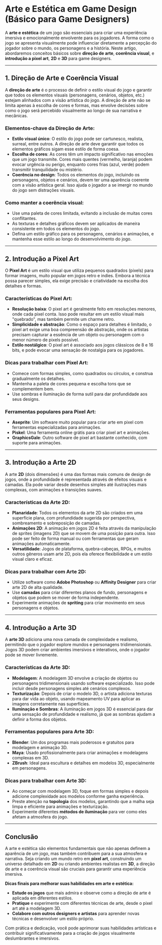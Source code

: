 # Arte e Estética em Game Design (Básico para Game Designers)

A **arte e estética** de um jogo são essenciais para criar uma experiência imersiva e emocionalmente envolvente para os jogadores. A forma como o jogo se apresenta visualmente pode influenciar diretamente a percepção do jogador sobre o mundo, os personagens e a história. Neste artigo, abordaremos conceitos básicos sobre **direção de arte**, **coerência visual**, e **introdução a pixel art**, **2D** e **3D** para game designers.

---

## 1. Direção de Arte e Coerência Visual

A **direção de arte** é o processo de definir o estilo visual do jogo e garantir que todos os elementos visuais (personagens, cenários, objetos, etc.) estejam alinhados com a visão artística do jogo. A direção de arte não se limita apenas à escolha de cores e formas, mas envolve decisões sobre como o jogo será percebido visualmente ao longo de sua narrativa e mecânicas.

### **Elementos-chave da Direção de Arte:**
- **Estilo visual único**: O estilo do jogo pode ser cartunesco, realista, surreal, entre outros. A direção de arte deve garantir que todos os elementos gráficos sigam esse estilo de forma coesa.
- **Escolha de cores**: As cores têm um impacto significativo nas emoções que um jogo transmite. Cores mais quentes (vermelho, laranja) podem evocar urgência ou perigo, enquanto cores frias (azul, verde) podem transmitir tranquilidade ou mistério.
- **Coerência no design**: Todos os elementos do jogo, incluindo os personagens, objetos e cenários, devem ter uma aparência coerente com a visão artística geral. Isso ajuda o jogador a se imergir no mundo do jogo sem distrações visuais.

### **Como manter a coerência visual:**
- Use uma paleta de cores limitada, evitando a inclusão de muitas cores conflitantes.
- As texturas e detalhes gráficos devem ser aplicados de maneira consistente em todos os elementos do jogo.
- Defina um estilo gráfico para os personagens, cenários e animações, e mantenha esse estilo ao longo do desenvolvimento do jogo.

---

## 2. Introdução a Pixel Art

O **Pixel Art** é um estilo visual que utiliza pequenos quadrados (pixels) para formar imagens, muito popular em jogos retro e indies. Embora a técnica possa parecer simples, ela exige precisão e criatividade na escolha dos detalhes e formas.

### **Características do Pixel Art:**
- **Resolução baixa**: O pixel art é geralmente feito em resoluções menores, onde cada pixel conta. Isso pode resultar em um estilo visual mais "quebrado", mas também permite um charme retro.
- **Simplicidade e abstração**: Como o espaço para detalhes é limitado, o pixel art exige uma boa compreensão de abstração, onde os artistas precisam capturar a essência de um objeto ou personagem com o menor número de pixels possível.
- **Estilo nostálgico**: O pixel art é associado aos jogos clássicos de 8 e 16 bits, e pode evocar uma sensação de nostalgia para os jogadores.

### **Dicas para trabalhar com Pixel Art:**
- Comece com formas simples, como quadrados ou círculos, e construa gradualmente os detalhes.
- Mantenha a paleta de cores pequena e escolha tons que se complementem bem.
- Use sombras e iluminação de forma sutil para dar profundidade aos seus designs.

### **Ferramentas populares para Pixel Art:**
- **Aseprite**: Um software muito popular para criar arte em pixel com ferramentas especializadas para animações.
- **Piskel**: Uma ferramenta online grátis para criar pixel art e animações.
- **GraphicsGale**: Outro software de pixel art bastante conhecido, com suporte para animações.

---

## 3. Introdução a Arte 2D

A arte **2D** (dois dimensões) é uma das formas mais comuns de design de jogos, onde a profundidade é representada através de efeitos visuais e camadas. Ela pode variar desde desenhos simples até ilustrações mais complexas, com animações e transições suaves.

### **Características da Arte 2D:**
- **Planaridade**: Todos os elementos da arte 2D são criados em uma superfície plana, com profundidade sugerida por perspectiva, sombreamento e sobreposição de camadas.
- **Animações 2D**: A animação em jogos 2D é feita através da manipulação de sprites (imagens 2D) que se movem de uma posição para outra. Isso pode ser feito de forma manual ou com ferramentas que geram animações automaticamente.
- **Versatilidade**: Jogos de plataforma, quebra-cabeças, RPGs, e muitos outros gêneros usam arte 2D, pois ela oferece flexibilidade e um estilo visual claro e eficaz.

### **Dicas para trabalhar com Arte 2D:**
- Utilize software como **Adobe Photoshop** ou **Affinity Designer** para criar arte 2D de alta qualidade.
- Use **camadas** para criar diferentes planos de fundo, personagens e objetos que podem se mover de forma independente.
- Experimente animações de **spriting** para criar movimento em seus personagens e objetos.

---

## 4. Introdução a Arte 3D

A **arte 3D** adiciona uma nova camada de complexidade e realismo, permitindo que o jogador explore mundos e personagens tridimensionais. Jogos 3D podem criar ambientes imersivos e interativos, onde o jogador pode se mover livremente.

### **Características da Arte 3D:**
- **Modelagem**: A modelagem 3D envolve a criação de objetos ou personagens tridimensionais usando software especializado. Isso pode incluir desde personagens simples até cenários complexos.
- **Texturização**: Depois de criar o modelo 3D, o artista adiciona texturas para dar vida ao objeto, usando mapeamento UV para aplicar as imagens corretamente nas superfícies.
- **Iluminação e Sombras**: A iluminação em jogos 3D é essencial para dar uma sensação de profundidade e realismo, já que as sombras ajudam a definir a forma dos objetos.

### **Ferramentas populares para Arte 3D:**
- **Blender**: Um dos programas mais poderosos e gratuitos para modelagem e animação 3D.
- **Maya**: Usado profissionalmente para criar animações e modelagens complexas em 3D.
- **ZBrush**: Ideal para escultura e detalhes em modelos 3D, especialmente em personagens.

### **Dicas para trabalhar com Arte 3D:**
- Ao começar com modelagem 3D, foque em formas simples e depois adicione complexidade aos modelos conforme ganha experiência.
- Preste atenção na **topologia** dos modelos, garantindo que a malha seja limpa e eficiente para animações e texturização.
- Experimente diferentes **métodos de iluminação** para ver como eles afetam a atmosfera do jogo.

---

## Conclusão

A arte e estética são elementos fundamentais que não apenas definem a aparência de um jogo, mas também contribuem para a sua atmosfera e narrativa. Seja criando um mundo retro em **pixel art**, construindo um universo detalhado em **2D** ou criando ambientes realistas em **3D**, a direção de arte e a coerência visual são cruciais para garantir uma experiência imersiva.

**Dicas finais para melhorar suas habilidades em arte e estética:**
- **Estude os jogos** que mais admira e observe como a direção de arte é aplicada em diferentes estilos.
- **Pratique** e experimente com diferentes técnicas de arte, desde o pixel art até a modelagem 3D.
- **Colabore com outros designers e artistas** para aprender novas técnicas e desenvolver um estilo próprio.

Com prática e dedicação, você pode aprimorar suas habilidades artísticas e contribuir significativamente para a criação de jogos visualmente deslumbrantes e imersivos.

